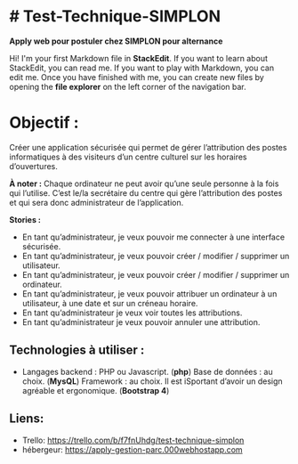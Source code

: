 # # Test-Technique-SIMPLON
**Apply web pour postuler chez SIMPLON pour alternance**

Hi! I'm your first Markdown file in **StackEdit**. If you want to learn about StackEdit, you can read me. If you want to play with Markdown, you can edit me. Once you have finished with me, you can create new files by opening the **file explorer** on the left corner of the navigation bar.


# Objectif :

Créer une application sécurisée qui permet de gérer l’attribution des postes informatiques à des
visiteurs d’un centre culturel sur les horaires d’ouvertures.

**À noter :**
Chaque ordinateur ne peut avoir qu’une seule personne à la fois qui l’utilise.
C’est le/la secrétaire du centre qui gère l’attribution des postes et qui sera donc administrateur de l’application.

**Stories :**

- En tant qu’administrateur, je veux pouvoir me connecter à une interface sécurisée.
- En tant qu’administrateur, je veux pouvoir créer / modifier / supprimer un utilisateur.
- En tant qu’administrateur, je veux pouvoir créer / modifier / supprimer un ordinateur.
- En tant qu’administrateur, je veux pouvoir attribuer un ordinateur à un utilisateur, à une date et sur un créneau horaire.
- En tant qu’administrateur je veux voir toutes les attributions.
- En tant qu’administrateur je veux pouvoir annuler une attribution.


## Technologies à utiliser :

- Langages backend : PHP ou Javascript. (**php**)
Base de données : au choix. (**MysQL**)
Framework : au choix. Il est iSportant d’avoir un design agréable et ergonomique. (**Bootstrap 4**)

## Liens:

- Trello: https://trello.com/b/f7fnUhdg/test-technique-simplon
- hébergeur: https://apply-gestion-parc.000webhostapp.com



```
